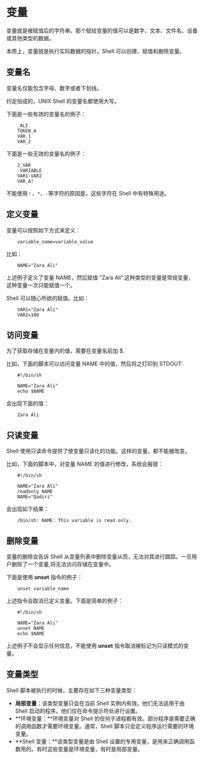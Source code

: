 # 变量

变量就是被赋值后的字符串。那个赋给变量的值可以是数字、文本、文件名、设备或其他类型的数据。  

本质上，变量就是执行实际数据的指针。Shell 可以创建、赋值和删除变量。  

## 变量名

变量名仅能包含字母、数字或者下划线。

约定俗成的，UNIX Shell 的变量名都使用大写。

下面是一些有效的变量名的例子：

```
    _ALI
    TOKEN_A
    VAR_1
    VAR_2
```

下面是一些无效的变量名的例子：

```
    2_VAR
    -VARIABLE
    VAR1-VAR2
    VAR_A!
```

不能使用`！`、`*`、`-`等字符的原因是，这些字符在 Shell 中有特殊用途。

## 定义变量

变量可以按照如下方式来定义：

```
    variable_name=variable_value
```

比如：

```
    NAME="Zara Ali"
```

上述例子定义了变量 NAME，然后赋值 "Zara Ali".这种类型的变量是常规变量，这种变量一次只能赋值一个。

Shell 可以随心所欲的赋值。比如：

```
    VAR1="Zara Ali"
    VAR2=100
```

## 访问变量

为了获取存储在变量内的值，需要在变量名前加 $.

比如，下面的脚本可以访问变量 NAME 中的值，然后将之打印到 STDOUT:

```
    #!/bin/sh
    
    NAME="Zara Ali"
    echo $NAME
```

会出现下面的值：

```
    Zara Ali
```

## 只读变量

Shell 使用只读命令提供了使变量只读化的功能。这样的变量，都不能被改变。

比如，下面的脚本中，对变量 NAME 的值进行修改，系统会报错：

```
    #!/bin/sh
    
    NAME="Zara Ali"
    readonly NAME
    NAME="Qadiri"
```

会出现如下结果：

```
    /bin/sh: NAME: This variable is read only.
```

## 删除变量

变量的删除会告诉 Shell 从变量列表中删除变量从而，无法对其进行跟踪。一旦用户删除了一个变量,将无法访问存储在变量中。

下面是使用 **unset** 指令的例子：

```
    unset variable_name
```

上述指令会取消已定义变量。下面是简单的例子：

```
    #!/bin/sh
    
    NAME="Zara Ali"
    unset NAME
    echo $NAME
```

上述例子不会显示任何信息，不能使用 **unset** 指令取消被标记为只读模式的变量。

## 变量类型

Shell 脚本被执行的时候，主要存在如下三种变量类型：

- **局部变量**：该类型变量只会在当前 Shell 实例内有效。他们无法适用于由 Shell 启动的程序。他们仅在命令提示符处进行设置。
- **环境变量：**环境变量对 Shell 的任何子进程都有效。部分程序是需要正确的调用函数才需要环境变量。通常，Shell 脚本只会定义程序运行需要的环境变量。
- **Shell 变量：**该类型变量是由 Shell 设置的专用变量，是用来正确调用函数用的。有时这些变量是环境变量，有时是局部变量。
